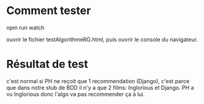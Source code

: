 # Comment tester
npm run watch

ouvrir le fichier testAlgorithmeRG.html, puis ouvrir le console du navigateur.

# Résultat de test
c'est normal si PH ne reçoit que 1 recommendation (Django), c'est parce que dans notre stub de BDD il n'y a que 2 films: Inglorious et Django. PH a vu Inglorious donc l'algo va pas recommender ça à lui.